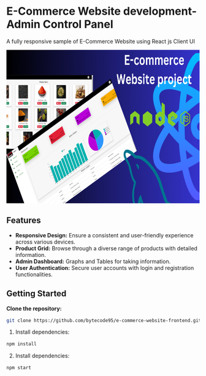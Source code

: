 # E-Commerce Website development-Admin Control Panel

A fully responsive sample of E-Commerce Website using React js Client UI
 
<img src="src\assets\image.png" alt="Image Description" width="800" height="400" />

## Features

- **Responsive Design:** Ensure a consistent and user-friendly experience across various devices.
- **Product Grid:** Browse through a diverse range of products with detailed information.
- **Admin Dashboard:** Graphs and Tables for taking information.
- **User Authentication:** Secure user accounts with login and registration functionalities.

## Getting Started

 **Clone the repository:**
```bash
git clone https://github.com/bytecode95/e-commerce-website-frontend.git
```

1. Install dependencies:
```bash
npm install
```
2. Install dependencies:
```bash
npm start
```
